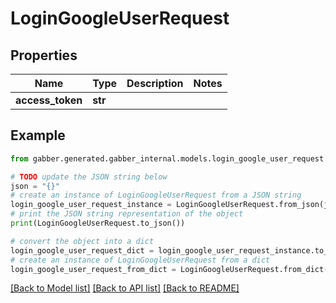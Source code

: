 # LoginGoogleUserRequest


## Properties

Name | Type | Description | Notes
------------ | ------------- | ------------- | -------------
**access_token** | **str** |  | 

## Example

```python
from gabber.generated.gabber_internal.models.login_google_user_request import LoginGoogleUserRequest

# TODO update the JSON string below
json = "{}"
# create an instance of LoginGoogleUserRequest from a JSON string
login_google_user_request_instance = LoginGoogleUserRequest.from_json(json)
# print the JSON string representation of the object
print(LoginGoogleUserRequest.to_json())

# convert the object into a dict
login_google_user_request_dict = login_google_user_request_instance.to_dict()
# create an instance of LoginGoogleUserRequest from a dict
login_google_user_request_from_dict = LoginGoogleUserRequest.from_dict(login_google_user_request_dict)
```
[[Back to Model list]](../README.md#documentation-for-models) [[Back to API list]](../README.md#documentation-for-api-endpoints) [[Back to README]](../README.md)


